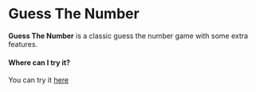 # Guess The Number

**Guess The Number** is a classic guess the number game with some extra features.

#### Where can I try it?
You can try it [here](https://prateekkalra.github.io/guess-game)
